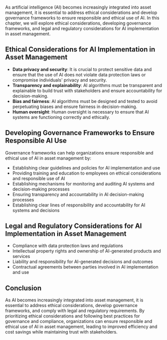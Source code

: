 

As artificial intelligence (AI) becomes increasingly integrated into asset management, it is essential to address ethical considerations and develop governance frameworks to ensure responsible and ethical use of AI. In this chapter, we will explore ethical considerations, developing governance frameworks, and legal and regulatory considerations for AI implementation in asset management.

Ethical Considerations for AI Implementation in Asset Management
----------------------------------------------------------------

* **Data privacy and security**: It is crucial to protect sensitive data and ensure that the use of AI does not violate data protection laws or compromise individuals' privacy and security.
* **Transparency and explainability**: AI algorithms must be transparent and explainable to build trust with stakeholders and ensure accountability for decision-making.
* **Bias and fairness**: AI algorithms must be designed and tested to avoid perpetuating biases and ensure fairness in decision-making.
* **Human oversight**: Human oversight is necessary to ensure that AI systems are functioning correctly and ethically.

Developing Governance Frameworks to Ensure Responsible AI Use
-------------------------------------------------------------

Governance frameworks can help organizations ensure responsible and ethical use of AI in asset management by:

* Establishing clear guidelines and policies for AI implementation and use
* Providing training and education to employees on ethical considerations and responsible use of AI
* Establishing mechanisms for monitoring and auditing AI systems and decision-making processes
* Ensuring transparency and accountability in AI decision-making processes
* Establishing clear lines of responsibility and accountability for AI systems and decisions

Legal and Regulatory Considerations for AI Implementation in Asset Management
-----------------------------------------------------------------------------

* Compliance with data protection laws and regulations
* Intellectual property rights and ownership of AI-generated products and services
* Liability and responsibility for AI-generated decisions and outcomes
* Contractual agreements between parties involved in AI implementation and use

Conclusion
----------

As AI becomes increasingly integrated into asset management, it is essential to address ethical considerations, develop governance frameworks, and comply with legal and regulatory requirements. By prioritizing ethical considerations and following best practices for governance and compliance, organizations can ensure responsible and ethical use of AI in asset management, leading to improved efficiency and cost savings while maintaining trust with stakeholders.
